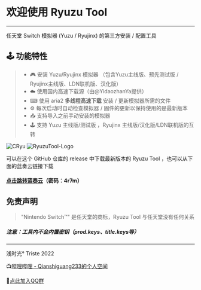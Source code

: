 # 欢迎使用 Ryuzu Tool

------

任天堂 Switch 模拟器 (Yuzu / Ryujinx) 的第三方安装 / 配置工具

## 🕹️ 功能特性

> * 🎮 安装 Yuzu/Ryujinx 模拟器 （包含Yuzu主线版、预先测试版 / Ryujinx主线版、LDN联机版、汉化版）
> * ☁️ 使用国内高速下载源（由@YidaozhanYa提供）
> * ⌨ 使用 aria2 **多线程高速下载** 安装 / 更新模拟器所需的文件
> * ⚙️ 每次启动时自动检查模拟器 / 固件的更新以保持使用的是最新版本 
> * 📥 支持导入之前手动安装的模拟器
> * 🕹️ 支持 Yuzu 主线版/测试版 ，Ryujinx 主线版/汉化版/LDN联机版的互转

![CRyu](https://s3.bmp.ovh/imgs/2022/02/e579db97d4876a2f.png)
![RyuzuTool-Logo](https://s3.bmp.ovh/imgs/2022/02/1f7e3805734ccd41.png)

可以在这个 GitHub 仓库的 release 中下载最新版本的 Ryuzu Tool ，也可以从下面的蓝奏云链接下载

#### [点击跳转蓝奏云](https://qiantime.lanzouw.com/b020eimda)（密码：4r7m）

## 免责声明
>  "Nintendo Switch™" 是任天堂的商标，Ryuzu Tool 与任天堂没有任何关系

##### 注意：工具内不会内置密钥（prod.keys、title.keys等）
------

浅时光° Triste 2022

📺[哔哩哔哩 - Qianshiguang233的个人空间](https://space.bilibili.com/1650726013)

🐧[点此加入QQ群](https://qm.qq.com/cgi-bin/qm/qr?k=CYpbVCqv2xdQaRck4IMIuzsZHPYEtN5-&jump_from=webapi)
